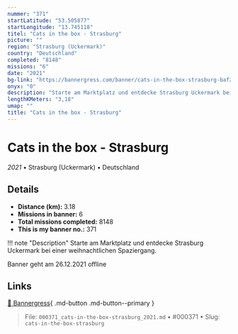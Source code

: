 ```yaml
---
nummer: "371"
startLatitude: "53.505877"
startLongitude: "13.745118"
titel: "Cats in the box - Strasburg"
picture: ""
region: "Strasburg (Uckermark)"
country: "Deutschland"
completed: "8148"
missions: "6"
date: "2021"
bg-link: "https://bannergress.com/banner/cats-in-the-box-strasburg-baf2"
onyx: "0"
description: "Starte am Marktplatz und entdecke Strasburg Uckermark bei einer weihnachtlichen Spaziergang. \n\nBanner geht am 26.12.2021 offline"
lengthKMeters: "3,18"
umap: ""
title: "Cats in the box - Strasburg"
---
```

# Cats in the box - Strasburg

*2021* • Strasburg (Uckermark) • Deutschland



## Details
- **Distance (km):** 3.18
- **Missions in banner:** 6
- **Total missions completed:** 8148
- **This is my banner no.:** 371


!!! note "Description"
    Starte am Marktplatz und entdecke Strasburg Uckermark bei einer weihnachtlichen Spaziergang. 

Banner geht am 26.12.2021 offline



## Links
[🔗 Bannergress](https://bannergress.com/banner/cats-in-the-box-strasburg-baf2){ .md-button .md-button--primary }



> File: `000371_cats-in-the-box-strasburg_2021.md` • #000371 • Slug: `cats-in-the-box-strasburg`
